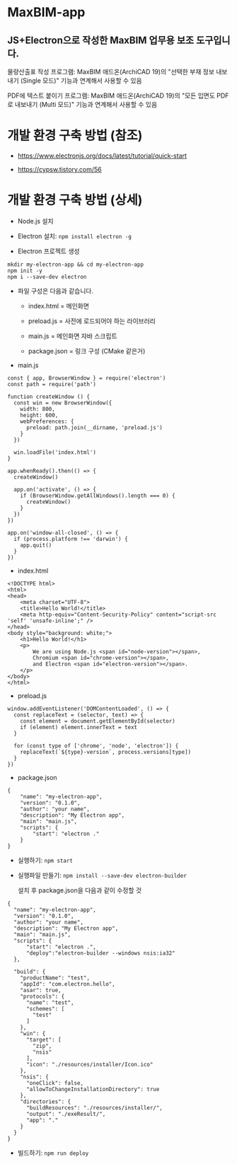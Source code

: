 # MaxBIM-app

## JS+Electron으로 작성한 MaxBIM 업무용 보조 도구입니다.

물량산출표 작성 프로그램: MaxBIM 애드온(ArchiCAD 19)의 "선택한 부재 정보 내보내기 (Single 모드)" 기능과 연계해서 사용할 수 있음

PDF에 텍스트 붙이기 프로그램: MaxBIM 애드온(ArchiCAD 19)의 "모든 입면도 PDF로 내보내기 (Multi 모드)" 기능과 연계해서 사용할 수 있음


# 개발 환경 구축 방법 (참조)

  - https://www.electronjs.org/docs/latest/tutorial/quick-start

  - https://cypsw.tistory.com/56
  
# 개발 환경 구축 방법 (상세)

  - Node.js 설치
  
  - Electron 설치: `npm install electron -g`
  
  - Electron 프로젝트 생성
  
  ```
  mkdir my-electron-app && cd my-electron-app
  npm init -y
  npm i --save-dev electron
  ```
  
  - 파일 구성은 다음과 같습니다.
  
    - index.html = 메인화면

    - preload.js = 사전에 로드되어야 하는 라이브러리

    - main.js = 메인화면 자바 스크립트

    - package.json = 링크 구성 (CMake 같은거)
    
  - main.js
  
  ```
  const { app, BrowserWindow } = require('electron')
  const path = require('path')

  function createWindow () {
    const win = new BrowserWindow({
      width: 800,
      height: 600,
      webPreferences: {
        preload: path.join(__dirname, 'preload.js')
      }
    })

    win.loadFile('index.html')
  }

  app.whenReady().then(() => {
    createWindow()

    app.on('activate', () => {
      if (BrowserWindow.getAllWindows().length === 0) {
        createWindow()
      }
    })
  })

  app.on('window-all-closed', () => {
    if (process.platform !== 'darwin') {
      app.quit()
    }
  })
  ```
  
  - index.html
  
  ```
  <!DOCTYPE html>
  <html>
  <head>
      <meta charset="UTF-8">
      <title>Hello World!</title>
      <meta http-equiv="Content-Security-Policy" content="script-src 'self' 'unsafe-inline';" />
  </head>
  <body style="background: white;">
      <h1>Hello World!</h1>
      <p>
          We are using Node.js <span id="node-version"></span>,
          Chromium <span id="chrome-version"></span>,
          and Electron <span id="electron-version"></span>.
      </p>
  </body>
  </html>
  ```
  
  - preload.js
  
  ```
  window.addEventListener('DOMContentLoaded', () => {
    const replaceText = (selector, text) => {
      const element = document.getElementById(selector)
      if (element) element.innerText = text
    }

    for (const type of ['chrome', 'node', 'electron']) {
      replaceText(`${type}-version`, process.versions[type])
    }
  })
  ```
  
  - package.json
  
  ```
  {
      "name": "my-electron-app",
      "version": "0.1.0",
      "author": "your name",
      "description": "My Electron app",
      "main": "main.js",
      "scripts": {
          "start": "electron ."
      }
  }
  ```
  
  - 실행하기: `npm start`
  
  - 실행파일 만들기: `npm install --save-dev electron-builder`
  
    설치 후 package.json을 다음과 같이 수정할 것
    
  ```
  {
    "name": "my-electron-app",
    "version": "0.1.0",
    "author": "your name",
    "description": "My Electron app",
    "main": "main.js",
    "scripts": {
        "start": "electron .",
        "deploy":"electron-builder --windows nsis:ia32"
    },

    "build": {
      "productName": "test",
      "appId": "com.electron.hello",
      "asar": true,
      "protocols": {
        "name": "test",
        "schemes": [
          "test"
        ]
      },
      "win": {
        "target": [
          "zip",
          "nsis"
        ],
        "icon": "./resources/installer/Icon.ico"
      },
      "nsis": {
        "oneClick": false,
        "allowToChangeInstallationDirectory": true
      },
      "directories": {
        "buildResources": "./resources/installer/",
        "output": "./exeResult/",
        "app": "."
      }
    }
  }
  ```
  
  - 빌드하기: `npm run deploy`
  
